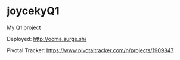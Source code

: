 # joycekyQ1
My Q1 project

Deployed: http://ooma.surge.sh/

Pivotal Tracker: https://www.pivotaltracker.com/n/projects/1909847
